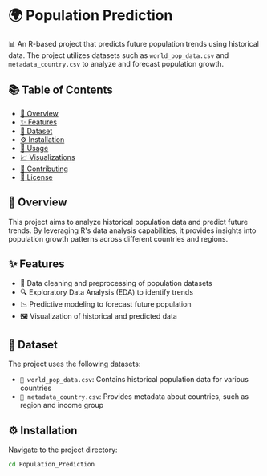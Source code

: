 # 🌍 Population Prediction

📊 An R-based project that predicts future population trends using historical data. The project utilizes datasets such as `world_pop_data.csv` and `metadata_country.csv` to analyze and forecast population growth.

## 📚 Table of Contents

- [📌 Overview](#-overview)
- [✨ Features](#-features)
- [📂 Dataset](#-dataset)
- [⚙️ Installation](#-installation)
- [🚀 Usage](#-usage)
- [📈 Visualizations](#-visualizations)
- [🤝 Contributing](#-contributing)
- [📄 License](#-license)

## 📌 Overview

This project aims to analyze historical population data and predict future trends. By leveraging R's data analysis capabilities, it provides insights into population growth patterns across different countries and regions.

## ✨ Features

- 🧹 Data cleaning and preprocessing of population datasets  
- 🔍 Exploratory Data Analysis (EDA) to identify trends  
- 📉 Predictive modeling to forecast future population  
- 🖼️ Visualization of historical and predicted data  

## 📂 Dataset

The project uses the following datasets:

- `📄 world_pop_data.csv`: Contains historical population data for various countries  
- `📄 metadata_country.csv`: Provides metadata about countries, such as region and income group  

## ⚙️ Installation

Navigate to the project directory:

```bash
cd Population_Prediction
